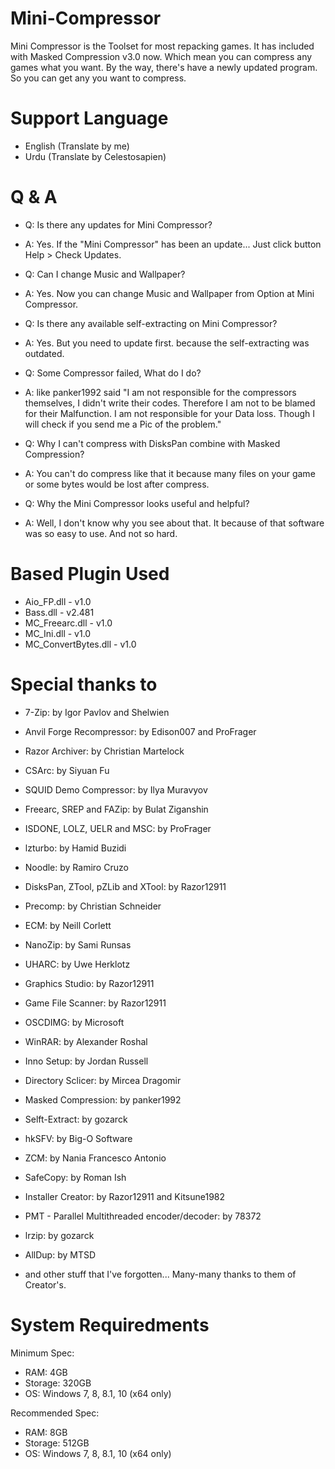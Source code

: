 # Mini-Compressor
Mini Compressor is the Toolset for most repacking games.
It has included with Masked Compression v3.0 now.
Which mean you can compress any games what you want.
By the way, there's have a newly updated program.
So you can get any you want to compress.

# Support Language
* English (Translate by me)
* Urdu (Translate by Celestosapien)

# Q & A
* Q: Is there any updates for Mini Compressor?
* A: Yes. If the "Mini Compressor" has been an update... Just click button Help > Check Updates.

* Q: Can I change Music and Wallpaper?
* A: Yes. Now you can change Music and Wallpaper from Option at Mini Compressor.

* Q: Is there any available self-extracting on Mini Compressor?
* A: Yes. But you need to update first. because the self-extracting was outdated.

* Q: Some Compressor failed, What do I do?
* A: like panker1992 said "I am not responsible for the compressors themselves, I didn't write their codes. Therefore I am not to be blamed for their Malfunction. I am not responsible for your Data loss. Though I will check if you send me a Pic of the problem."

* Q: Why I can't compress with DisksPan combine with Masked Compression?
* A: You can't do compress like that it because many files on your game or some bytes would be lost after compress.

* Q: Why the Mini Compressor looks useful and helpful?
* A: Well, I don't know why you see about that. It because of that software was so easy to use. And not so hard.

# Based Plugin Used
* Aio_FP.dll - v1.0
* Bass.dll - v2.481
* MC_Freearc.dll - v1.0
* MC_Ini.dll - v1.0
* MC_ConvertBytes.dll - v1.0

# Special thanks to 
* 7-Zip: by Igor Pavlov and Shelwien
* Anvil Forge Recompressor: by Edison007 and ProFrager
* Razor Archiver: by Christian Martelock
* CSArc: by Siyuan Fu
* SQUID Demo Compressor: by Ilya Muravyov
* Freearc, SREP and FAZip: by Bulat Ziganshin
* ISDONE, LOLZ, UELR and MSC: by ProFrager
* lzturbo: by Hamid Buzidi
* Noodle: by Ramiro Cruzo
* DisksPan, ZTool, pZLib and XTool: by Razor12911
* Precomp: by Christian Schneider
* ECM: by Neill Corlett
* NanoZip: by Sami Runsas
* UHARC: by Uwe Herklotz
* Graphics Studio: by Razor12911
* Game File Scanner: by Razor12911
* OSCDIMG: by Microsoft
* WinRAR: by Alexander Roshal
* Inno Setup: by Jordan Russell
* Directory Sclicer: by Mircea Dragomir
* Masked Compression: by panker1992
* Selft-Extract: by gozarck
* hkSFV: by Big-O Software
* ZCM: by Nania Francesco Antonio
* SafeCopy: by Roman Ish
* Installer Creator: by Razor12911 and Kitsune1982
* PMT - Parallel Multithreaded encoder/decoder: by 78372
* lrzip: by gozarck
* AllDup: by MTSD

* and other stuff that I've forgotten... Many-many thanks to them of Creator's.

# System Requiredments
Minimum Spec:
* RAM: 4GB
* Storage: 320GB
* OS: Windows 7, 8, 8.1, 10 (x64 only)

Recommended Spec:
* RAM: 8GB
* Storage: 512GB
* OS: Windows 7, 8, 8.1, 10 (x64 only)

